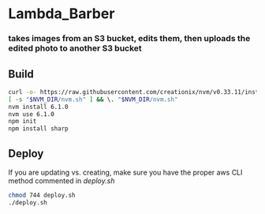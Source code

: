 # Lambda_Barber 
### takes images from an S3 bucket, edits them, then uploads the edited photo to another S3 bucket

## Build
```bash
curl -o- https://raw.githubusercontent.com/creationix/nvm/v0.33.11/install.sh | bash export NVM_DIR="$HOME/.nvm"
[ -s "$NVM_DIR/nvm.sh" ] && \. "$NVM_DIR/nvm.sh"
nvm install 6.1.0
nvm use 6.1.0
npm init
npm install sharp
```

## Deploy
If you are updating vs. creating, make sure you have the proper aws CLI method commented in *deploy.sh*
```bash
chmod 744 deploy.sh
./deploy.sh
```
